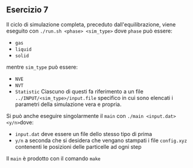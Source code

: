 ## Esercizio 7
Il ciclo di simulazione completa, preceduto dall'equilibrazione, viene eseguito con `./run.sh <phase> <sim_type>` dove `phase` può essere:
- `gas`
- `liquid`
- `solid`

mentre `sim_type` può essere:
- `NVE`
- `NVT`
- `Statistic`
Ciascuno di questi fa riferimento a un file `../INPUT/<sim_type>/input.file` specifico in cui sono elencati i parametri della simulazione vera e propria.

Si può anche eseguire singolarmente il `main` con `./main <input.dat> <y/n>`dove:
- `input.dat` deve essere un file dello stesso tipo di prima
- `y/n` a seconda che si desidera che vengano stampati i file `config.xyz` contenenti le posizioni delle particelle ad ogni step

Il `main` è prodotto con il comando `make`
